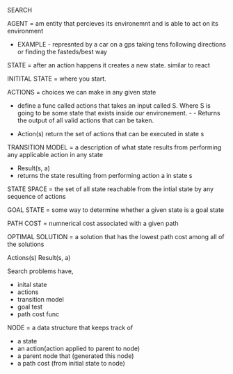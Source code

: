 SEARCH

AGENT = am entity that percieves its environemnt and is able to act on its environment

- EXAMPLE - represnted by a car on a gps taking tens following directions or finding the fasteds/best way

STATE = after an action happens it creates a new state. similar to react

INITITAL STATE = where you start.

ACTIONS = choices we can make in any given state

- define a func called actions that takes an input called S. Where S is going to be some state that exists inside our environement. - - Returns the output of all valid actions that can be taken.

- Action(s) return the set of actions that can be executed in state s

TRANSITION MODEL = a description of what state results from performing any applicable action in any state

- Result(s, a)
- returns the state resulting from performing action a in state s

STATE SPACE = the set of all state reachable from the intial state by any sequence of actions

GOAL STATE = some way to determine whether a given state is a goal state

PATH COST = numnerical cost associated with a given path

OPTIMAL SOLUTION = a solution that has the lowest path cost among all of the solutions

Actions(s)
Result(s, a)

Search problems have,

- inital state
- actions
- transition model
- goal test
- path cost func

NODE = a data structure that keeps track of

- a state
- an action(action applied to parent to node)
- a parent node that (generated this node)
- a path cost (from initial state to node)
